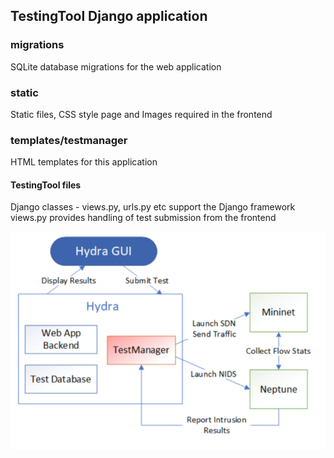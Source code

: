 ## TestingTool Django application

### migrations
SQLite database migrations for the web application

### static
Static files, CSS style page and Images required in the frontend

### templates/testmanager
HTML templates for this application


#### TestingTool files
Django classes - views.py, urls.py etc support the Django framework
views.py provides handling of test submission from the frontend

<p align="center">
  <img src="../imgs/HydraProcess.png?raw=true" alt="Hydra Flow Process" width="600" />
</p>
